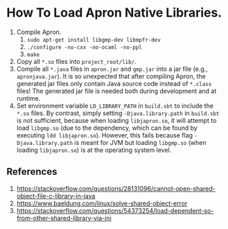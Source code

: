 # How To Load Apron Native Libraries.

1. Compile Apron.
    1. `sudo apt-get install libgmp-dev libmpfr-dev`
    2. `./configure -no-cxx -no-ocaml -no-ppl`
    3. `make`
2. Copy all `*.so` files into `project_root/lib/`.
3. Compile all `*.java` files in `apron.jar` and `gmp.jar` into a jar file (e.g., `apronjava.jar`). It is so unexpected that after compiling Apron, the generated jar files only contain Java source code instead of `*.class` files! The generated jar file is needed both during development and at runtime.
4. Set environment variable `LD_LIBRARY_PATH` in `build.sbt` to include the `*.so` files. By contrast, simply setting `-Djava.library.path` in `build.sbt` is not sufficient, because when loading `libjapron.so`, it will attempt to load `libgmp.so` (due to the dependency, which can be found by executing `ldd libjapron.so`). However, this fails because flag `-Djava.library.path` is meant for JVM but loading `libgmp.so` (when loading `libjapron.so`) is at the operating system level.

## References

1. https://stackoverflow.com/questions/28131096/cannot-open-shared-object-file-c-library-in-java
2. https://www.baeldung.com/linux/solve-shared-object-error
3. https://stackoverflow.com/questions/54373254/load-dependent-so-from-other-shared-library-via-jni